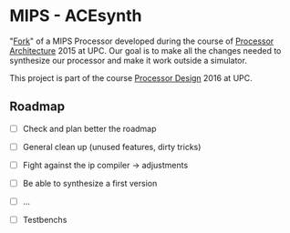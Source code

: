 # MIPS - ACEsynth

"[Fork]" of a MIPS Processor developed during the course of [Processor Architecture] 2015 at UPC. Our goal is to make all the changes needed to synthesize our processor and make it work outside a simulator.

This project is part of the course [Processor Design] 2016 at UPC.

[Fork]: https://github.com/cabul/mips-ace
[Processor Architecture]: http://www.fib.upc.edu/en/masters/miri/syllabus.html?assig=PA-MIRI
[Processor Design]: http://www.fib.upc.edu/en/masters/miri/syllabus.html?assig=PD-MIRI

## Roadmap

- [ ] Check and plan better the roadmap
- [ ] General clean up (unused features, dirty tricks)
- [ ] Fight against the ip compiler -> adjustments
- [ ] Be able to synthesize a first version
- [ ] ...
- [ ] Testbenchs


